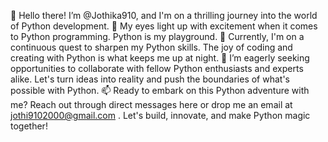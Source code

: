 👋 Hello there! I’m @Jothika910, and I'm on a thrilling journey into the world of Python development.
👀 My eyes light up with excitement when it comes to Python programming. Python is my playground.
🌱 Currently, I'm on a continuous quest to sharpen my Python skills. The joy of coding and creating with Python is what keeps me up at night.
💞️ I’m eagerly seeking opportunities to collaborate with fellow Python enthusiasts and experts alike. Let's turn ideas into reality and push the boundaries of what's possible with Python.
📫 Ready to embark on this Python adventure with me? Reach out through direct messages here or drop me an email at jothi9102000@gmail.com . Let's build, innovate, and make Python magic together!
<!---
Jothika910/Jothika910 is a ✨ special ✨ repository because its `README.md` (this file) appears on your GitHub profile.
You can click the Preview link to take a look at your changes.
--->
